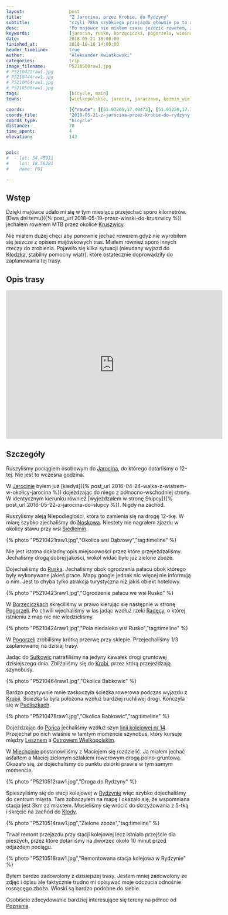 ```yaml
---
layout:                 post
title:                  "Z Jarocina, przez Krobie, do Rydzyny"
subtitle:               "czyli 78km szybkiego przejazdu głównie po to aby zaliczyć kilka gmin"
desc:                   "Po majówce nie miałem czasu jeździć rowerem, zwłaszcza szosą. Nie udał mi się wyjazd do Kłodzka. Dlatego postanowiliśmy wykorzystać urlop i dobrą pogodę aby zobaczyć tereny na zachód od Jarocina."
keywords:               [jarocin, rusko, borzęciczki, pogorzela, wiosna, zielone pola, wielkopolska, krobia, poniec]
date:                   2018-05-21 18:00:00
finished_at:            2018-10-16 14:00:00
header_timeline:        true
author:                 "Aleksander Kwiatkowski"
categories:             trip
image_filename:         P5210508raw1.jpg
# P5210421raw1.jpg
# P5210444raw1.jpg
# P5210464raw1.jpg
# P5210508raw1.jpg
tags:                   [bicycle, main]
towns:                  [wielkopolskie, jarocin, jaraczewo, kozmin_wielkopolski, pogorzela, pepowo, krobia, poniec, rydzyna]

coords:                 [{"route": [[51.97205,17.49473], [51.93259,17.39825], [51.90676,17.37096], [51.86989,17.37130], [51.84826,17.35465], [51.82142,17.26453], [51.80136,17.17218], [51.78215,17.14814], [51.78990,17.08497], [51.79213,17.01459], [51.77376,16.98318], [51.74751,16.88069], [51.76845,16.76723], [51.77970,16.67092], [51.77110,16.64500]], "type": "bicycle"}]
coords_file:            "2018-05-21-z-jarocina-przez-krobie-do-rydzyny.json"
coords_type:            "bicycle"
distance:               78
time_spent:             4
elevation:              143


pois:
#  - lat: 54.45911
#    lon: 18.56281
#    name: POI

---
```


[wiki-kruszwica]: https://pl.wikipedia.org/wiki/Kruszwica
[wiki-klodzko]: https://pl.wikipedia.org/wiki/K%C5%82odzko
[wiki-jarocin]: https://pl.wikipedia.org/wiki/Jarocin
[wiki-noskow]: https://pl.wikipedia.org/wiki/Nosk%C3%B3w_(wojew%C3%B3dztwo_wielkopolskie)
[wiki-siedlemin]: https://pl.wikipedia.org/wiki/Siedlemin
[wiki-rusko]: https://pl.wikipedia.org/wiki/Rusko_(wojew%C3%B3dztwo_wielkopolskie)
[wiki-borzeciczki]: https://pl.wikipedia.org/wiki/Borz%C4%99ciczki
[wiki-pogorzela]: https://pl.wikipedia.org/wiki/Pogorzela
[wiki-radeca-rzeka]: https://pl.wikipedia.org/wiki/Rad%C4%99ca
[wiki-sulkowice]: https://pl.wikipedia.org/wiki/Su%C5%82kowice_(wojew%C3%B3dztwo_wielkopolskie)
[wiki-krobia]: https://pl.wikipedia.org/wiki/Krobia
[wiki-pudliszki]: https://pl.wikipedia.org/wiki/Pudliszki
[wiki-poniec]: https://pl.wikipedia.org/wiki/Poniec
[wiki-leszno]: https://pl.wikipedia.org/wiki/Leszno
[wiki-ostrow-wielkopolski]: https://pl.wikipedia.org/wiki/Ostr%C3%B3w_Wielkopolski
[wiki-miechcin]: https://pl.wikipedia.org/wiki/Miechcin
[wiki-rydzyna]: https://pl.wikipedia.org/wiki/Rydzyna
[wiki-kloda]: https://pl.wikipedia.org/wiki/K%C5%82oda_(powiat_leszczy%C5%84ski)
[wiki-linia-14]: https://pl.wikipedia.org/wiki/Linia_kolejowa_nr_14
[wiki-poznan]: https://pl.wikipedia.org/wiki/Pozna%C5%84

## Wstęp

Dzięki majówce udało mi się w tym miesiącu przejechać sporo kilometrów.
[Dwa dni temu]({% post_url 2018-05-19-przez-wioski-do-kruszwicy %})
jechałem rowerem MTB przez okolice [Kruszwicy][wiki-kruszwica].

Nie miałem dużej chęci aby ponownie jechać rowerem gdyż nie wyrobiłem się jeszcze z opisem
majówkowych tras. Miałem również sporo innych rzeczy do zrobienia. Pojawiło się
kilka sytuacji (nieudany wyjazd do
[Kłodzka][wiki-klodzko], stabilny pomocny wiatr),
które ostatecznie doprowadziły do zaplanowania tej trasy.

## Opis trasy

<iframe height='405' width='590' frameborder='0' allowtransparency='true' scrolling='no' src='https://www.strava.com/activities/1586575303/embed/8efa3a5ad36246e9e97b71b1693f3f216dd67219'></iframe>

## Szczegóły

Ruszyliśmy pociągiem osobowym do [Jarocina][wiki-jarocin], do którego
datarliśmy o 12-tej. Nie jest to wczesna godzina.

W [Jarocinie][wiki-jarocin] byłem już
[kiedyś]({% post_url 2016-04-24-walka-z-wiatrem-w-okolicy-jarocina %})
dojeżdzając do niego z północno-wschodniej strony. W identycznym
kierunku również
[wyjeżdzałem w stronę Słupcy]({% post_url 2016-05-22-z-jarocina-do-slupcy %}).
Nigdy na zachód.

Ruszyliśmy aleją Niepodległości, która to zamienia się na drogę 12-tkę.
W miarę szybko zjechaliśmy do [Noskowa][wiki-noskow]. Niestety nie nagrałem
zjazdu w okolicy stawu przy wsi [Siedlemin][wiki-siedlemin].

{% photo "P5210421raw1.jpg","Okolica wsi Dąbrowy","tag:timeline" %}

Nie jest istotna dokładny opis miejscowości przez które przejeżdzaliśmy.
Jechaliśmy drogą dobrej jakości, wokół widać było już zielone zboże.

Dojechaliśmy do [Ruska][wiki-rusko]. Jechaliśmy obok ogrodzenia
pałacu obok którego były wykonywane jakieś prace. Mapy google jednak nic więcej
nie informują o nim. Jest to chyba tylko atrakcja turystyczna niż
jakiś obiekt hotelowy.

{% photo "P5210423raw1.jpg","Ogrodzenie pałacu we wsi Rusko" %}

W [Borzęciczkach][wiki-borzeciczki] skręciliśmy w prawo kierując się
następnie w stronę [Pogorzeli][wiki-pogorzela]. Po chwili wjechaliśmy
w las jadąc wzdłuż rzeki [Radęcy][wiki-radeca-rzeka], o której
istnieniu z map nic nie wiedzieliśmy.

{% photo "P5210424raw1.jpg","Pola niedaleko wsi Rusko","tag:timeline" %}

W [Pogorzeli][wiki-pogorzela] zrobiliśmy krótką przerwę przy sklepie. Przejechaliśmy
1/3 zaplanowanej na dzisiaj trasy.

Jadąc do [Sułkowic][wiki-sulkowice] natrafiliśmy na jedyny kawałek drogi gruntowej
dzisiejszego dnia. Zbliżaliśmy się do [Krobi][wiki-krobia], przez którą przejeżdzają
szynobusy.

{% photo "P5210464raw1.jpg","Okolica Babkowic" %}

Bardzo pozytywnie mnie zaskoczyła ścieżka rowerowa podczas wyjazdu
z [Krobii][wiki-krobia]. Scieżka ta była
położona wzdłuż bardziej ruchliwej drogi. Kończyła się w [Pudliszkach][wiki-pudliszki].

{% photo "P5210478raw1.jpg","Okolica Babkowic","tag:timeline" %}

Dojeżdzając do [Pońca][wiki-poniec] jechaliśmy wzdłuż szyn
[linii kolejowej nr 14][wiki-linia-14]. Przejechał po nich właśnie
w tamtym momencie szynobus, który kursuje między [Lesznem][wiki-leszno]
a [Ostrowem Wielkopolskim][wiki-ostrow-wielkopolski].

W [Miechcinie][wiki-miechcin] postanowiliśmy z Maciejem się rozdzielić. Ja
miałem jechać asfaltem a Maciej zielonym szlakiem rowerowym drogą polno-gruntową.
Okazało się, że dojechaliśmy do punktu zbiórki prawie w tym samym momencie.

{% photo "P5210512raw1.jpg","Droga do Rydzyny" %}

Spieszyliśmy się do stacji kolejowej w [Rydzynie][wiki-rydzyna] więc szybko
dojechaliśmy do centrum miasta. Tam zobaczyłem na mapę i okazało się, że
wspomniana stacja jest 3km za miastem. Musieliśmy się wrócić do skrzyżowania
z 5-tką i skręcić na zachód do [Kłody][wiki-kloda].

{% photo "P5210514raw1.jpg","Zielone zboże","tag:timeline" %}

Trwał remont przejazdu przy stacji kolejowej lecz istniało przejście dla
pieszych, przez które dotarliśmy na dworzec około 10 minut przed odjazdem
pociągu.

{% photo "P5210518raw1.jpg","Remontowana stacja kolejowa w Rydzynie" %}

Byłem bardzo zadowolony z dzisiejszej trasy. Jestem mniej zadowolony ze zdjęć
i opisu ale faktycznie trudno mi opisywać moje odczucia odnośnie rosnącęgo
zboża. Wioski są bardzo podobne do siebie.

Osobiście zdecydowanie bardziej interesujące się tereny na północ od [Poznania][wiki-poznan].

